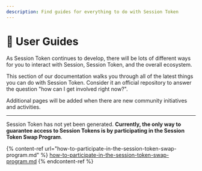 ```yaml
---
description: Find guides for everything to do with Session Token
---
```


# 📖 User Guides

As Session Token continues to develop, there will be lots of different ways for you to interact with Session, Session Token, and the overall ecosystem.&#x20;

This section of our documentation walks you through all of the latest things you can do with Session Token. Consider it an official repository to answer the question "how can I get involved right now?".

Additional pages will be added when there are new community initiatives and activities.

***

Session Token has not yet been generated. **Currently, the only way to guarantee access to Session Tokens is by participating in the Session Token Swap Program**.

{% content-ref url="how-to-participate-in-the-session-token-swap-program.md" %}
[how-to-participate-in-the-session-token-swap-program.md](how-to-participate-in-the-session-token-swap-program.md)
{% endcontent-ref %}
